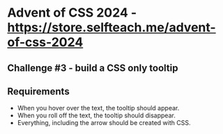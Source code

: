 # Advent of CSS 2024 - https://store.selfteach.me/advent-of-css-2024
## Challenge #3 - build a CSS only tooltip
## Requirements
- When you hover over the text, the tooltip should appear.
- When you roll off the text, the tooltip should disappear.
- Everything, including the arrow should be created with CSS.
